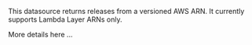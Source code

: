 This datasource returns releases from a versioned AWS ARN. It currently supports Lambda Layer ARNs only.

More details here ...
